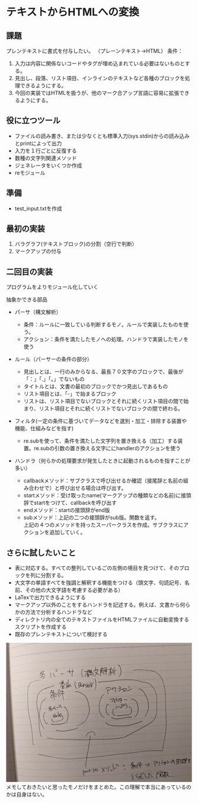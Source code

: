 # テキストからHTMLへの変換

## 課題
プレンテキストに書式を付与したい。
（プレーンテキスト→HTML）
条件：
1. 入力は内容に関係ないコードやタグが埋め込まれている必要はないものとする。
1. 見出し、段落、リスト項目、インラインのテキストなど各種のブロックを処理できるようにする。
1. 今回の実装ではHTMLを扱うが、他のマーク合アップ言語に容易に拡張できるようにする。

## 役に立つツール
- ファイルの読み書き、または少なくとも標準入力(sys.stdin)からの読み込みとprintによって出力
- 入力を１行ごとに反復する
- 数種の文字列関連メソッド
- ジェネレータをいくつか作成
- reモジュール
## 準備
- test_input.txtを作成

## 最初の実装
1. バラグラフ(テキストブロック)の分割（空行で判断）
1. マークアップの付与
## 二回目の実装
プログラムをよりモジュール化していく

抽象かできる部品
- パーサ（構文解析）
  - 条件：ルールに一致している判断するモノ。ルールで実装したものを使う。
  - アクション：条件を満たしたモノへの処理。ハンドラで実装したモノを使う
- ルール（パーサーの条件の部分）
  - 見出しとは、一行のみからなる、最長７０文字のブロックで、最後が「：」「.」「。」でないもの
  - タイトルとは、文書の最初のブロックでかつ見出しであるもの
  - リスト項目とは、「-」で始まるブロック
  - リストは、リスト項目でないブロックとそれに続くリスト項目の間で始まり、リスト項目とそれに続くリストでないブロックの間で終わる。

- フィルタ(一定の条件に基づいてデータなどを選別・加工・排除する装置や機能、仕組みなどを指す)
  - re.subを使って、条件を満たした文字列を置き換える（加工）する装置。re.subの引数の置き換える文字ににhandlerのアクションを使う
- ハンドラ（何らかの処理要求が発生したときに起動されるものを指すことが多い）
  - callbackメソッド：サブクラスで呼び出せるか確認（接尾辞と名前の組み合わせで）と呼び出せる場合は呼び出す。
  - startメソッド：受け取ったname(マークアップの種類などの名前)に接頭辞でstartをつけて、callbackを呼び出す
  - endメソッド：startの接頭辞がend版
  - subメソッド：上記の二つの接頭辞がsub版。関数を返す。 \
  上記の４つのメソッドを持ったスーパークラスを作成。サブクラスにアクションを追加していく。
## さらに試したいこと
- 表に対応する。すべての整列しているごの左側の境目を見つけて、そのブロックを列に分割する。
- 大文字の単語すべてを強調と解釈する機能をつける（頭文字、句読記号、名前、その他の大文字語を考慮する必要がある）
- LaTexで出力できるようにする
- マークアップ以外のことをするハンドラを記述する。例えば、文書から何らかの方法で分析するハンドラなど
- ディレクトリ内の全てのテキストファイルをHTMLファイルに自動変換するスクリプトを作成する
- 既存のプレンテキストについて検討する

![自分的まとめのメモ](../image/sumary_text_to_html.jpg)
メモしておきたいと思ったモノだけをまとめた。この理解で本当にあっているのかは自身はない。